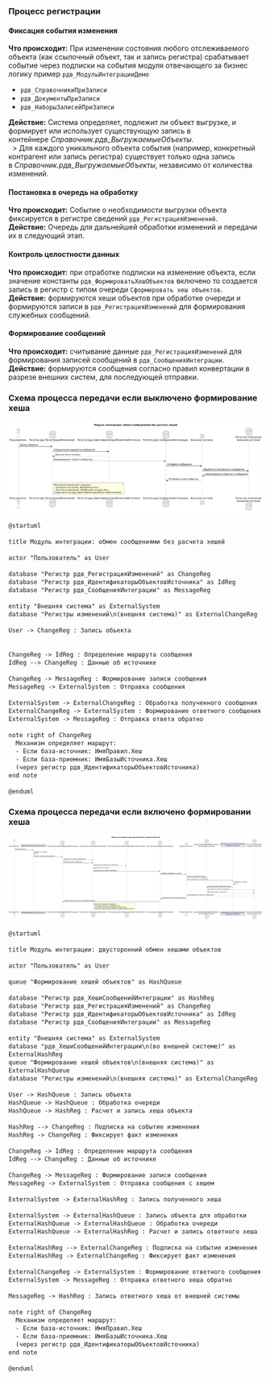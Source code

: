 ### Процесс регистрации
#### Фиксация события изменения

**Что происходит:** При изменении состояния любого отслеживаемого объекта (как ссылочный объект, так и запись регистра) срабатывает событие через подписки на события модуля отвечающего за бизнес логику пример `рдв_МодульИнтеграцииДемо`

  - `рдв_СправочникиПриЗаписи`
  - `рдв_ДокументыПриЗаписи`
  - `рдв_НаборыЗаписейПриЗаписи`

**Действие:** Система определяет, подлежит ли объект выгрузке, и формирует или использует существующую запись в контейнере _Справочник.рдв_ВыгружаемыеОбъекты_.    
  > Для каждого уникального объекта события (например, конкретный контрагент или запись регистра) существует только одна запись в _Справочник.рдв_ВыгружаемыеОбъекты_, независимо от количества изменений.
#### Постановка в очередь на обработку

**Что происходит:** Событие о необходимости выгрузки объекта фиксируется в регистре сведений `рдв_РегистрацияИзменений`.  
**Действие:** Очередь для дальнейшей обработки изменений и передачи их в следующий этап.

#### Контроль целостности данных
**Что происходит:** при отработке подписки на изменение объекта, если значение константы `рдв_ФормироватьХешОбъектов` включено то создается запись в регистр с типом очереди `Сформировать хеш объектов`.
**Действие:** формируются хеши объектов при обработке очереди и формируются записи в `рдв_РегистрацияИзменений` для формирования служебных сообщений.

#### Формирование сообщений
**Что происходит:** считывание данные `рдв_РегистрацияИзменений` для формирования записей сообщений в `рдв_СообщенияИнтеграции`.  
**Действие:** формируются сообщения согласно правил конвертации в разрезе внешних систем, для последующей отправки.

### Схема процесса передачи если выключено формирование хеша

![Описание изображения](/images/off_data_control.png)

```
@startuml

title Модуль интеграции: обмен сообщениями без расчета хешей

actor "Пользователь" as User

database "Регистр рдв_РегистрацияИзменений" as ChangeReg
database "Регистр рдв_ИдентификаторыОбъектовИсточника" as IdReg
database "Регистр рдв_СообщенияИнтеграции" as MessageReg

entity "Внешняя система" as ExternalSystem
database "Регистры изменений\n(внешняя система)" as ExternalChangeReg

User -> ChangeReg : Запись объекта


ChangeReg -> IdReg : Определение маршрута сообщения
IdReg --> ChangeReg : Данные об источнике

ChangeReg -> MessageReg : Формирование записи сообщения
MessageReg -> ExternalSystem : Отправка сообщения

ExternalSystem -> ExternalChangeReg : Обработка полученного сообщения
ExternalChangeReg -> ExternalSystem : Формирование ответного сообщения
ExternalSystem -> MessageReg : Отправка ответа обратно

note right of ChangeReg
  Механизм определяет маршрут:
  - Если база-источник: ИмяПравил.Хеш
  - Если база-приемник: ИмяБазыИсточника.Хеш
  (через регистр рдв_ИдентификаторыОбъектовИсточника)
end note

@enduml
```

### Схема процесса передачи если включено формировании хеша

![Описание изображения](../images/schema_of_hash_transfer.png)


```
@startuml

title Модуль интеграции: двусторонний обмен хешами объектов

actor "Пользователь" as User

queue "Формирование хешей объектов" as HashQueue

database "Регистр рдв_ХешиСообщенийИнтеграции" as HashReg
database "Регистр рдв_РегистрацияИзменений" as ChangeReg
database "Регистр рдв_ИдентификаторыОбъектовИсточника" as IdReg
database "Регистр рдв_СообщенияИнтеграции" as MessageReg

entity "Внешняя система" as ExternalSystem
database "рдв_ХешиСообщенийИнтеграции\n(во внешней системе)" as ExternalHashReg
queue "Формирование хешей объектов\n(внешняя система)" as ExternalHashQueue
database "Регистры изменений\n(внешняя система)" as ExternalChangeReg

User -> HashQueue : Запись объекта
HashQueue -> HashQueue : Обработка очереди
HashQueue -> HashReg : Расчет и запись хеша объекта

HashReg --> ChangeReg : Подписка на событие изменения
HashReg -> ChangeReg : Фиксирует факт изменения

ChangeReg -> IdReg : Определение маршрута сообщения
IdReg --> ChangeReg : Данные об источнике

ChangeReg -> MessageReg : Формирование записи сообщения
MessageReg -> ExternalSystem : Отправка сообщения с хешем

ExternalSystem -> ExternalHashReg : Запись полученного хеша

ExternalSystem -> ExternalHashQueue : Запись объекта для обработки
ExternalHashQueue -> ExternalHashQueue : Обработка очереди
ExternalHashQueue -> ExternalHashReg : Расчет и запись ответного хеша

ExternalHashReg --> ExternalChangeReg : Подписка на событие изменения
ExternalHashReg -> ExternalChangeReg : Фиксирует факт изменения

ExternalChangeReg -> ExternalSystem : Формирование ответного сообщения
ExternalSystem -> MessageReg : Отправка ответного хеша обратно

MessageReg -> HashReg : Запись ответного хеша от внешней системы

note right of ChangeReg
  Механизм определяет маршрут:
  - Если база-источник: ИмяПравил.Хеш
  - Если база-приемник: ИмяБазыИсточника.Хеш
  (через регистр рдв_ИдентификаторыОбъектовИсточника)
end note

@enduml

```